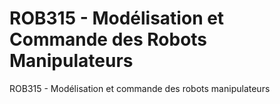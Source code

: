 # ROB315 - Modélisation et Commande des Robots Manipulateurs
ROB315 - Modélisation et commande des robots manipulateurs
